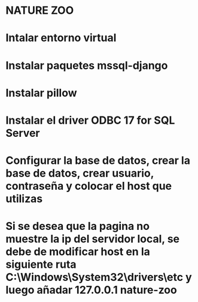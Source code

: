 # NATURE ZOO
# Intalar entorno virtual
# Instalar paquetes mssql-django
# Instalar pillow
# Instalar el driver ODBC 17 for SQL Server
# Configurar la base de datos, crear la base de datos, crear usuario, contraseña y colocar el host que utilizas

# Si se desea que la pagina no muestre la ip del servidor local, se debe de modificar host en la siguiente ruta C:\Windows\System32\drivers\etc y luego añadar 127.0.0.1	nature-zoo 
